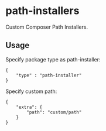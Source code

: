# path-installers

Custom Composer Path Installers. 

## Usage

Specify package type as path-installer:

	{
		"type" : "path-installer"
	}

Specify custom path:

	{
		"extra": {
			"path": "custom/path"
		}
	}